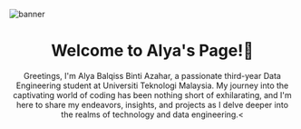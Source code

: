 ![banner](https://github.com/aly4blqss/aly4blqss/assets/121602362/642bf7e9-b9ee-4b54-afc4-05d1aaf94166)

<h1 align="center">Welcome to Alya's Page!🤗</h1>

<p align="center">Greetings, I'm Alya Balqiss Binti Azahar, a passionate third-year Data Engineering student at Universiti Teknologi Malaysia. My journey into the captivating world of coding has been nothing short of exhilarating, and I'm here to share my endeavors, insights, and projects as I delve deeper into the realms of technology and data engineering.<</p>
<!--
**aly4blqss/aly4blqss** is a ✨ _special_ ✨ repository because its `README.md` (this file) appears on your GitHub profile.

Here are some ideas to get you started:

- 🔭 Greetings, I am Alya Balqiss, a dedicated third-year student pursuing my studies in Data Engineering at Universiti Teknologi Malaysia.
- 🌱 I’m currently learning ...
- 👯 I’m looking to collaborate on ...
- 🤔 I’m looking for help with ...
- 💬 Ask me about ...
- 📫 How to reach me: ...
- 😄 Pronouns: ...
- ⚡ Fun fact: ...
-->
